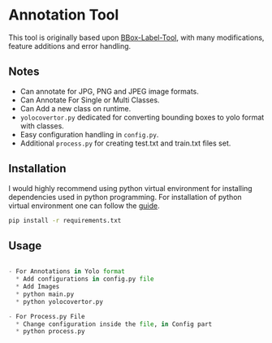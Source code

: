 # Annotation Tool

This tool is originally based upon [BBox-Label-Tool](https://github.com/puzzledqs/BBox-Label-Tool), with many modifications, feature additions and error handling.


## Notes

* Can annotate for JPG, PNG and JPEG image formats.
* Can Annotate For Single or Multi Classes.
* Can Add a new class on runtime.
* `yolocovertor.py` dedicated for converting bounding boxes to yolo format with classes.
* Easy configuration handling in `config.py`.
* Additional `process.py` for creating test.txt and train.txt files set.

## Installation

I would highly recommend using python virtual environment for installing dependencies used in python programming. For installation of python virtual environment one can follow the [guide](http://docs.python-guide.org/en/latest/dev/virtualenvs/).

```bash
pip install -r requirements.txt
```

## Usage

```python

- For Annotations in Yolo format
  * Add configurations in config.py file
  * Add Images
  * python main.py
  * python yolocovertor.py

- For Process.py File
  * Change configuration inside the file, in Config part
  * python process.py
```
